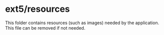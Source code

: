 # ext5/resources

This folder contains resources (such as images) needed by the application. This file can
be removed if not needed.
